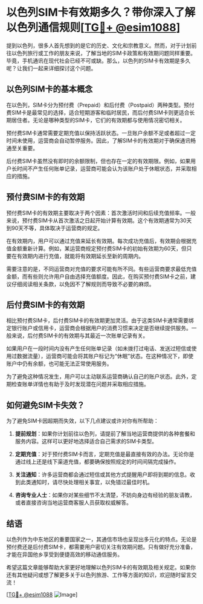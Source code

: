 # 以色列SIM卡有效期多久？带你深入了解以色列通信规则[[TG💪+ @esim1088](https://t.me/s/esim1088)]

提到以色列，很多人首先想到的是它的历史、文化和宗教意义。然而，对于计划前往以色列旅行或工作的朋友来说，了解当地的SIM卡政策和有效期问题同样重要。毕竟，手机通讯在现代社会已经不可或缺。那么，以色列的SIM卡有效期是多久呢？让我们一起来详细探讨这个问题。

## 以色列SIM卡的基本概念

在以色列，SIM卡分为预付费（Prepaid）和后付费（Postpaid）两种类型。预付费SIM卡是最常见的选择，适合短期游客和临时居民，而后付费SIM卡则更适合长期居住者。无论是哪种类型的SIM卡，它们的有效期都与使用情况密切相关。

预付费SIM卡通常需要定期充值以保持活跃状态。一旦账户余额不足或者超过一定时间未使用，运营商会自动暂停服务。因此，了解SIM卡的有效期对于确保通讯畅通至关重要。

后付费SIM卡虽然没有即时的余额限制，但也存在一定的有效期限。例如，如果用户长时间不产生任何账单记录，运营商可能会认为该账户处于休眠状态，并采取相应的措施。

## 预付费SIM卡的有效期

预付费SIM卡的有效期主要取决于两个因素：首次激活时间和后续充值频率。一般来说，预付费SIM卡从首次激活之日起开始计算有效期。这个有效期通常为30天到90天不等，具体取决于运营商的规定。

在有效期内，用户可以通过充值来延长有效期。每次成功充值后，有效期会根据充值金额重新计算。例如，某运营商规定预付费SIM卡的初始有效期为60天，但只要在有效期内进行充值，就能将有效期延长至新的周期内。

需要注意的是，不同运营商对充值的要求可能有所不同。有些运营商要求最低充值金额，而有些则允许用户自由选择充值额度。因此，在购买预付费SIM卡之前，建议仔细阅读相关条款，以免因不了解规则而导致不必要的麻烦。

## 后付费SIM卡的有效期

相比预付费SIM卡，后付费SIM卡的有效期更加灵活。由于这类SIM卡通常需要绑定银行账户或信用卡，运营商会根据用户的消费习惯来决定是否继续提供服务。一般来说，后付费SIM卡的有效期与其最近一次账单记录有关。

如果用户在一段时间内没有产生任何账单记录（如未拨打过电话、发送过短信或使用过数据流量），运营商可能会将其账户标记为“休眠”状态。在这种情况下，即使账户中仍有余额，也可能无法正常使用服务。

为了避免这种情况发生，用户可以主动联系运营商确认自己的账户状态。此外，定期检查账单详情也有助于及时发现潜在问题并采取相应措施。

## 如何避免SIM卡失效？

为了避免SIM卡因超期而失效，以下几点建议或许对你有所帮助：

1. **提前规划**：如果你计划前往以色列，请提前了解当地运营商提供的各种套餐和服务内容。这样可以更好地选择适合自己需求的SIM卡类型。
   
2. **定期充值**：对于预付费SIM卡而言，定期充值是最直接有效的办法。无论你是通过线上还是线下渠道充值，都要确保按照规定的时间间隔完成操作。

3. **关注通知**：许多运营商都会通过短信或其他方式提醒用户即将到期的信息。收到此类通知时，请尽快处理相关事宜，以免错过最佳时机。

4. **咨询专业人士**：如果你对某些细节不太清楚，不妨向身边有经验的朋友请教，或者直接咨询当地运营商客服人员获取权威解答。

## 结语

以色列作为中东地区的重要国家之一，其通信市场也呈现出多元化的特点。无论是预付费还是后付费SIM卡，都需要用户密切关注有效期问题。只有做好充分准备，才能在异国他乡享受到便捷高效的移动通信服务。

希望这篇文章能够帮助大家更好地理解以色列SIM卡的有效期及相关规定。如果你还有其他疑问或想了解更多关于以色列旅游、工作等方面的知识，欢迎随时留言交流！

[[TG💪+ @esim1088](https://t.me/s/esim1088) ![Image](https://i.postimg.cc/4NQfJmqS/Snipaste-2025-05-13-00-14-12.png)]